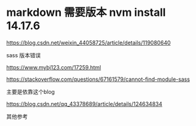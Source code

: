 # markdown 需要版本 nvm install 14.17.6
https://blog.csdn.net/weixin_44058725/article/details/119080640

sass 版本错误


https://www.mybj123.com/17259.html

https://stackoverflow.com/questions/67161579/cannot-find-module-sass


主要是依靠这个blog

https://blog.csdn.net/qq_43378689/article/details/124634834

其他参考
